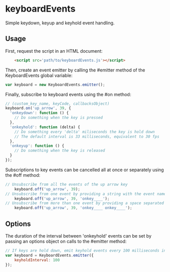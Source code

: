 # keyboardEvents
Simple keydown, keyup and keyhold event handling.

## Usage

First, request the script in an HTML document:
``` html
    <script src='path/to/keyboardEvents.js'></script>
```

Then, create an event emitter by calling the #emitter method of the KeyboardEvents global variable:
``` js
var keyboard = new KeyboardEvents.emitter();
```

Finally, subscribe to keyboard events using the #on method:
``` js
// (custom_key_name, keyCode, callbacksObject)
keyboard.on('up_arrow', 39, {
  'onkeydown': function () {
    // Do something when the key is pressed
  },
  'onkeyhold': function (delta) {
    // Do something every 'delta' miliseconds the key is hold down
    // The default interval is 33 milliseconds, equivalent to 30 fps
  },
  'onkeyup': function () {
    // Do something when the key is released
  }
});
```  

Subscriptions to key events can be cancelled all at once or separately using the #off method:
``` js
// Unsubscribe from all the events of the up arrow key
    keyboard.off('up_arrow', 39);
// Unsubscribe from one event by providing a string with the event name
    keyboard.off('up_arrow', 39, 'onkey____');
// Unsubscribe from more than one event by providing a space separated string of event names
    keyboard.off('up_arrow', 39, 'onkey____ onkey____');
```


## Options
The duration of the interval between 'onkeyhold' events can be set by passing an options object on calls to the #emitter method:
``` js
// If keys are hold down, emit keyhold events every 100 milliseconds instead of the default 33:
var keyboard = KeyboardEvents.emitter({
    keyholdInterval: 100
});
```
